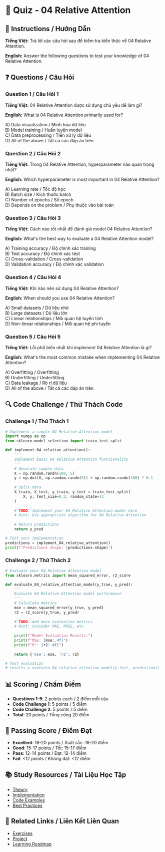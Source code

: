 # 🧠 Quiz - 04 Relative Attention

## 📝 Instructions / Hướng Dẫn

**Tiếng Việt:** Trả lời các câu hỏi sau để kiểm tra kiến thức về 04 Relative Attention.

**English:** Answer the following questions to test your knowledge of 04 Relative Attention.

## ❓ Questions / Câu Hỏi

### Question 1 / Câu Hỏi 1
**Tiếng Việt:** 04 Relative Attention được sử dụng chủ yếu để làm gì?

**English:** What is 04 Relative Attention primarily used for?

A) Data visualization / Minh họa dữ liệu  
B) Model training / Huấn luyện model  
C) Data preprocessing / Tiền xử lý dữ liệu  
D) All of the above / Tất cả các đáp án trên

### Question 2 / Câu Hỏi 2
**Tiếng Việt:** Trong 04 Relative Attention, hyperparameter nào quan trọng nhất?

**English:** Which hyperparameter is most important in 04 Relative Attention?

A) Learning rate / Tốc độ học  
B) Batch size / Kích thước batch  
C) Number of epochs / Số epoch  
D) Depends on the problem / Phụ thuộc vào bài toán

### Question 3 / Câu Hỏi 3
**Tiếng Việt:** Cách nào tốt nhất để đánh giá model 04 Relative Attention?

**English:** What's the best way to evaluate a 04 Relative Attention model?

A) Training accuracy / Độ chính xác training  
B) Test accuracy / Độ chính xác test  
C) Cross-validation / Cross-validation  
D) Validation accuracy / Độ chính xác validation

### Question 4 / Câu Hỏi 4
**Tiếng Việt:** Khi nào nên sử dụng 04 Relative Attention?

**English:** When should you use 04 Relative Attention?

A) Small datasets / Dữ liệu nhỏ  
B) Large datasets / Dữ liệu lớn  
C) Linear relationships / Mối quan hệ tuyến tính  
D) Non-linear relationships / Mối quan hệ phi tuyến

### Question 5 / Câu Hỏi 5
**Tiếng Việt:** Lỗi phổ biến nhất khi implement 04 Relative Attention là gì?

**English:** What's the most common mistake when implementing 04 Relative Attention?

A) Overfitting / Overfitting  
B) Underfitting / Underfitting  
C) Data leakage / Rò rỉ dữ liệu  
D) All of the above / Tất cả các đáp án trên

## 🔍 Code Challenge / Thử Thách Code

### Challenge 1 / Thử Thách 1
```python
# Implement a simple 04 Relative Attention model
import numpy as np
from sklearn.model_selection import train_test_split

def implement_04_relative_attention():
    '''
    Implement basic 04 Relative Attention functionality
    '''
    # Generate sample data
    X = np.random.randn(100, 5)
    y = np.dot(X, np.random.randn(5)) + np.random.randn(100) * 0.1
    
    # Split data
    X_train, X_test, y_train, y_test = train_test_split(
        X, y, test_size=0.2, random_state=42
    )
    
    # TODO: Implement your 04 Relative Attention model here
    # Hint: Use appropriate algorithm for 04 Relative Attention
    
    # Return predictions
    return y_pred

# Test your implementation
predictions = implement_04_relative_attention()
print(f"Predictions shape: {predictions.shape}")
```

### Challenge 2 / Thử Thách 2
```python
# Evaluate your 04 Relative Attention model
from sklearn.metrics import mean_squared_error, r2_score

def evaluate_04_relative_attention_model(y_true, y_pred):
    '''
    Evaluate 04 Relative Attention model performance
    '''
    # Calculate metrics
    mse = mean_squared_error(y_true, y_pred)
    r2 = r2_score(y_true, y_pred)
    
    # TODO: Add more evaluation metrics
    # Hint: Consider MAE, RMSE, etc.
    
    print(f"Model Evaluation Results:")
    print(f"MSE: {mse:.4f}")
    print(f"R²: {r2:.4f}")
    
    return {'mse': mse, 'r2': r2}

# Test evaluation
# results = evaluate_04_relative_attention_model(y_test, predictions)
```

## 📊 Scoring / Chấm Điểm

- **Questions 1-5**: 2 points each / 2 điểm mỗi câu
- **Code Challenge 1**: 5 points / 5 điểm
- **Code Challenge 2**: 5 points / 5 điểm
- **Total**: 20 points / Tổng cộng 20 điểm

## 🎯 Passing Score / Điểm Đạt

- **Excellent**: 18-20 points / Xuất sắc: 18-20 điểm
- **Good**: 15-17 points / Tốt: 15-17 điểm  
- **Pass**: 12-14 points / Đạt: 12-14 điểm
- **Fail**: <12 points / Không đạt: <12 điểm

## 📚 Study Resources / Tài Liệu Học Tập

- [Theory](./THEORY_04_relative_attention.md)
- [Implementation](./IMPLEMENTATION_04_relative_attention.md)
- [Code Examples](./CODE_EXAMPLES_04_relative_attention.md)
- [Best Practices](./BEST_PRACTICES_04_relative_attention.md)

## 🔗 Related Links / Liên Kết Liên Quan

- [Exercises](./EXERCISES_04_relative_attention.md)
- [Project](./PROJECT_04_relative_attention.md)
- [Learning Roadmap](./LEARNING_ROADMAP_04_relative_attention.md)
